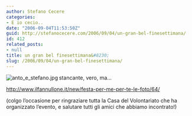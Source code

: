 ```yaml
---
author: Stefano Cecere
categories:
- E io cecio..
date: "2006-09-04T11:53:50Z"
guid: http://stefanocecere.com/2006/09/04/un-gran-bel-finesettimana/
id: 412
related_posts:
- null
title: un gran bel finesettimana&#8230;
slug: /2006/09/04/un-gran-bel-finesettimana/
---
```


[<img align="left" alt="anto_e_stefano.jpg" id="image411" title="anto_e_stefano.jpg" src="http://stefanocecere.com/wp-content/uploads/sites/3/2006/09/anto_e_stefano.jpg" />](http://www.ilfannullone.it/new/festa-per-me-per-te-le-foto/64/) stancante, vero, ma&#8230;

<http://www.ilfannullone.it/new/festa-per-me-per-te-le-foto/64/>

(colgo l&#8217;occasione per ringraziare tutta la Casa del Volontariato che ha organizzato l&#8217;evento, e salutare tutti gli amici che abbiamo incontrato!)